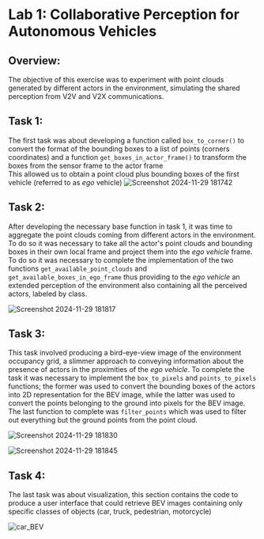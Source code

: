 
# Lab 1: Collaborative Perception for Autonomous Vehicles

## Overview:  
The objective of this exercise was to experiment with point clouds generated by different actors in the environment, simulating the shared perception from V2V and V2X communications.  
## Task 1:  
The first task was about developing a function called `box_to_corner()` to convert the format of the bounding boxes to a list of points (corners coordinates) and a function `get_boxes_in_actor_frame()` to transform the boxes from the sensor frame to the actor frame  
This allowed us to obtain a point cloud plus bounding boxes of the first vehicle (referred to as _ego_ vehicle)
![Screenshot 2024-11-29 181742](https://github.com/user-attachments/assets/17bbf3c0-4e5f-44dd-a605-6a47044a6153)

## Task 2:  
After developing the necessary base function in task 1, it was time to aggregate the point clouds coming from different actors in the environment. To do so it was necessary to take all the actor's point clouds and bounding boxes in their own local frame and project them into the _ego vehicle_ frame. To do so it was necessary to complete the implementation of the two functions `get_available_point_clouds` and `get_available_boxes_in_ego_frame` thus providing to the _ego vehicle_ an extended perception of the environment also containing all the perceived actors, labeled by class.  

![Screenshot 2024-11-29 181817](https://github.com/user-attachments/assets/e5fe76dd-64f5-4ec4-b6c0-b9389cf1ddcd)

## Task 3:
This task involved producing a bird-eye-view image of the environment occupancy grid, a slimmer approach to conveying information about the presence of actors in the proximities of the _ego vehicle_. To complete the task it was necessary to implement the `box_to_pixels` and `points_to_pixels` functions; the former was used to convert the bounding boxes of the actors into 2D representation for the BEV image, while the latter was used to convert the points belonging to the ground into pixels for the BEV image.  
The last function to complete was `filter_points` which was used to filter out everything but the ground points from the point cloud.  

![Screenshot 2024-11-29 181830](https://github.com/user-attachments/assets/652de7e0-784d-4ac4-9feb-ff27a6cbf809)

![Screenshot 2024-11-29 181845](https://github.com/user-attachments/assets/6c784ce4-1b52-44a0-bf0a-e9cf08823194)

## Task 4:
The last task was about visualization, this section contains the code to produce a user interface that could retrieve BEV images containing only specific classes of objects (car, truck, pedestrian, motorcycle)

![car_BEV](https://github.com/user-attachments/assets/d033a510-becb-4796-8b81-c4750e5f85b3)
